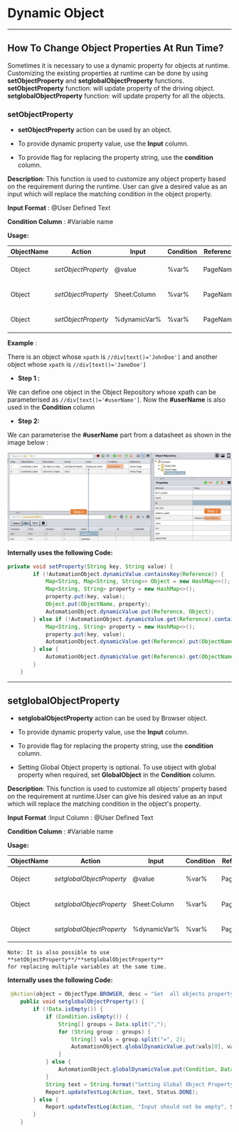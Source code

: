 # Dynamic Object

-------------------------------

## **How To Change Object Properties At Run Time?**

Sometimes it is necessary to use a dynamic property for objects at runtime. Customizing the existing properties at runtime can be done by using **setObjectProperty** and **setglobalObjectProperty** functions. **setObjectProperty** function: will update property of the driving object. **setglobalObjectProperty** function: will update property for all the objects. 

### **setObjectProperty**

 * **setObjectProperty** action can be used by an object.

 * To provide dynamic property value, use the **Input** column.

 * To provide flag for replacing the property string, use the **condition** column.

 **Description**:  This function is used to customize any object property based on the requirement during the runtime. User can give a desired value as an input which will replace the matching condition in the object property. 

**Input Format** : @User Defined Text

**Condition Column** : #Variable name

**Usage:**

| ObjectName | Action | Input        | Condition |Reference|  |
|------------|--------|--------------|-----------|---------|--|
| Object     |*setObjectProperty*   | @value       | %var% | PageName|<span style="color:Green"><< *Hardcoded Input*</span> 
| Object     |*setObjectProperty*   | Sheet:Column | %var% | PageName|<span style="color:Blue"><< *Input from Datasheet*</span>
| Object     |*setObjectProperty*   | %dynamicVar% | %var% | PageName|<span style="color:Brown"><<*Input from variable*</span>

**Example** :

There is an object whose `xpath` is `//div[text()='JohnDoe']` and another object whose `xpath` is `//div[text()='JaneDoe']`

* **Step 1 :**

We can define one object in the Object Repository whose xpath can be parameterised as
`//div[text()='#userName']`. Now the **#userName** is also used in the **Condition** column

* **Step 2:**

We can parameterise the **#userName** part from a datasheet as shown in the image below :

![dynamicObject1](../img/actions/dynamicObject1.JPG "dynamicObject1")


**Internally uses the following Code:**

```java
private void setProperty(String key, String value) {
        if (!AutomationObject.dynamicValue.containsKey(Reference)) {
            Map<String, Map<String, String>> Object = new HashMap<>();
            Map<String, String> property = new HashMap<>();
            property.put(key, value);
            Object.put(ObjectName, property);
            AutomationObject.dynamicValue.put(Reference, Object);
        } else if (!AutomationObject.dynamicValue.get(Reference).containsKey(ObjectName)) {
            Map<String, String> property = new HashMap<>();
            property.put(key, value);
            AutomationObject.dynamicValue.get(Reference).put(ObjectName, property);
        } else {
            AutomationObject.dynamicValue.get(Reference).get(ObjectName).put(key, value);
        }
    }
```
--------------------------------

## **setglobalObjectProperty**

* **setglobalObjectProperty** action can be used by Browser object.

 * To provide dynamic property value, use the **Input** column.

 * To provide flag for replacing the property string, use the **condition** column.

 * Setting Global Object property is optional. To use object with global property when required, set **GlobalObject** in the **Condition** column.

**Description**:   This function is used to customize all objects’ property based on the requirement at runtime.User can give his desired value as an input which will replace the matching condition in the object's property.

**Input Format** :Input Column : @User Defined Text

**Condition Column** : #Variable name

**Usage:**

| ObjectName | Action | Input        | Condition |Reference|  |
|------------|--------|--------------|-----------|---------|--|
| Object     |*setglobalObjectProperty*   | @value       | %var% | PageName|<span style="color:Green"><< *Hardcoded Input*</span> 
| Object     |*setglobalObjectProperty*   | Sheet:Column | %var% | PageName|<span style="color:Blue"><< *Input from Datasheet*</span>
| Object     |*setglobalObjectProperty*   | %dynamicVar% | %var% | PageName|<span style="color:Brown"><<*Input from variable*</span>



    Note: It is also possible to use **setObjectProperty**/**setglobalObjectProperty** 
    for replacing multiple variables at the same time.

**Internally uses the following Code:**

```java
 @Action(object = ObjectType.BROWSER, desc = "Set  all objects property to [<Data>] at runtime.", input = InputType.YES, condition = InputType.YES)
    public void setglobalObjectProperty() {
        if (!Data.isEmpty()) {
            if (Condition.isEmpty()) {
                String[] groups = Data.split(",");
                for (String group : groups) {
                    String[] vals = group.split("=", 2);
                    AutomationObject.globalDynamicValue.put(vals[0], vals[1]);
                }
            } else {
                AutomationObject.globalDynamicValue.put(Condition, Data);
            }
            String text = String.format("Setting Global Object Property for %s with %s", Condition, Data);
            Report.updateTestLog(Action, text, Status.DONE);
        } else {
            Report.updateTestLog(Action, "Input should not be empty", Status.FAILNS);
        }
    }
```